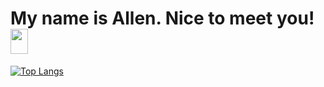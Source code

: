 <h1> My name is Allen. Nice to meet you! <a href="https://www.linkedin.com/in/kochapas" target="_blank"> <img width = '28px' height='40px' align= 'top' src="https://raw.githubusercontent.com/rahulbanerjee26/githubAboutMeGenerator/main/icons/linked-in-alt.svg"/></a>  </h1>
<p align='center'>

[![Top Langs](https://github-readme-stats.vercel.app/api/top-langs/?username=kochapas&layout=compact&theme=github_dark)](https://github.com/Nomioooob/github-readme-stats)
